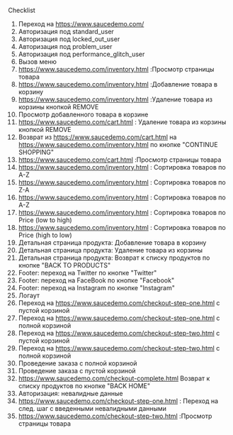 Checklist
1. Переход на https://www.saucedemo.com/
2. Авторизация под standard_user
3. Авторизация под locked_out_user
4. Авторизация под problem_user
5. Авторизация под performance_glitch_user
6. Вызов меню
7. https://www.saucedemo.com/inventory.html :Просмотр страницы товара
8. https://www.saucedemo.com/inventory.html :Добавление товара в корзину
9. https://www.saucedemo.com/inventory.html :Удаление товара из корзины кнопкой REMOVE
10. Просмотр добавленного товара в корзине
11. https://www.saucedemo.com/cart.html : Удаление товара из корзины кнопкой REMOVE
12. Возврат из https://www.saucedemo.com/cart.html на https://www.saucedemo.com/inventory.html по кнопке "CONTINUE SHOPPING"
13. https://www.saucedemo.com/cart.html :Просмотр страницы товара
14. https://www.saucedemo.com/inventory.html : Сортировка товаров по A-Z
15. https://www.saucedemo.com/inventory.html : Сортировка товаров по Z-A
16. https://www.saucedemo.com/inventory.html : Сортировка товаров по A-Z
17. https://www.saucedemo.com/inventory.html : Сортировка товаров по Price (low to high)
18. https://www.saucedemo.com/inventory.html : Сортировка товаров по Price (high to low)
19. Детальная страница продукта: Добавление товара в корзину
20. Детальная страница продукта: Удаление товара из корзины
21. Детальная страница продукта: Возврат к списку продуктов по кнопке "BACK TO PRODUCTS"
22. Footer: переход на Twitter по кнопке "Twitter"
23. Footer: переход на FaceBook по кнопке "Facebook"
24. Footer: переход на Instagram по кнопке "Instagram"
25. Логаут
26. Переход на https://www.saucedemo.com/checkout-step-one.html с пустой корзиной
27. Переход на https://www.saucedemo.com/checkout-step-one.html c полной корзиной
28. Переход на https://www.saucedemo.com/checkout-step-two.html с пустой корзиной
29. Переход на https://www.saucedemo.com/checkout-step-two.html с полной корзиной
30. Проведение заказа с полной корзиной
31. Проведение заказа с пустой корзиной
32. https://www.saucedemo.com/checkout-complete.html Возврат к списку продуктов по кнопке "BACK HOME"
33. Авторизация: невалидные данные
34. https://www.saucedemo.com/checkout-step-one.html : Переход на след. шаг с введенными невалидными данными
35. https://www.saucedemo.com/checkout-step-two.html :Просмотр страницы товара